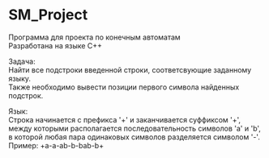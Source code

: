 # SM_Project
Программа для проекта по конечным автоматам  
Разработана на языке С++

Задача:  
Найти все подстроки введенной строки, соответсвующие заданному языку.  
Также необходимо вывести позиции первого символа найденных подстрок.

Язык:  
Строка начинается с префикса '+' и заканчивается суффиксом '+', между которыми располагается последовательность символов 'a' и 'b', в которой любая пара одинаковых символов разделяется символом '-'.  
Пример: +a-a-ab-b-bab-b+
